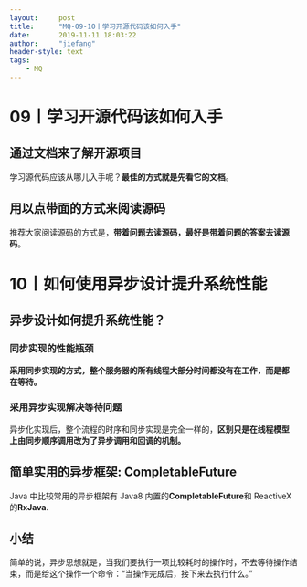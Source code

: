```yaml
---
layout:     post
title:      "MQ-09-10丨学习开源代码该如何入手"
date:       2019-11-11 18:03:22
author:     "jiefang"
header-style: text
tags:
    - MQ
---
```

# 09丨学习开源代码该如何入手
## 通过文档来了解开源项目
学习源代码应该从哪儿入手呢？**最佳的方式就是先看它的文档**。

## 用以点带面的方式来阅读源码
推荐大家阅读源码的方式是，**带着问题去读源码，最好是带着问题的答案去读源码**。
# 10丨如何使用异步设计提升系统性能
## 异步设计如何提升系统性能？
### 同步实现的性能瓶颈
**采用同步实现的方式，整个服务器的所有线程大部分时间都没有在工作，而是都
在等待。**

### 采用异步实现解决等待问题
异步化实现后，整个流程的时序和同步实现是完全一样的，**区别只是在线程模型
上由同步顺序调用改为了异步调用和回调的机制。**

## 简单实用的异步框架: CompletableFuture
Java 中比较常用的异步框架有 Java8 内置的**CompletableFuture**和 ReactiveX 的**RxJava**.

## 小结
简单的说，异步思想就是，当我们要执行一项比较耗时的操作时，不去等待操作结束，而是给这个操作一个命令：“当操作完成后，接下来去执行什么。”